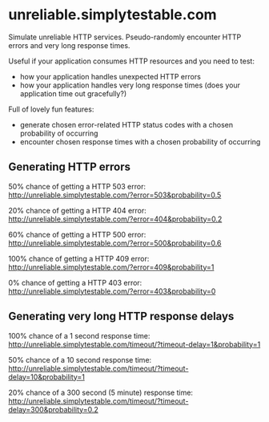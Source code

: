 unreliable.simplytestable.com
=============================

Simulate unreliable HTTP services. Pseudo-randomly encounter HTTP errors and very
long response times.

Useful if your application consumes HTTP resources and you need to test:

- how your application handles unexpected HTTP errors
- how your application handles very long response times (does your application time
out gracefully?)

Full of lovely fun features:

- generate chosen error-related HTTP status codes with a chosen probability of occurring
- encounter chosen response times with a chosen probability of occurring

## Generating HTTP errors

50% chance of getting a HTTP 503 error:<br>
http://unreliable.simplytestable.com/?error=503&probability=0.5

20% chance of getting a HTTP 404 error:<br>
http://unreliable.simplytestable.com/?error=404&probability=0.2

60% chance of getting a HTTP 500 error:<br>
http://unreliable.simplytestable.com/?error=500&probability=0.6

100% chance of getting a HTTP 409 error:<br>
http://unreliable.simplytestable.com/?error=409&probability=1

0% chance of getting a HTTP 403 error:<br>
http://unreliable.simplytestable.com/?error=403&probability=0

## Generating very long HTTP response delays

100% chance of a 1 second response time:<br>
http://unreliable.simplytestable.com/timeout/?timeout-delay=1&probability=1

50% chance of a 10 second response time:<br>
http://unreliable.simplytestable.com/timeout/?timeout-delay=10&probability=1

20% chance of a 300 second (5 minute) response time:<br>
http://unreliable.simplytestable.com/timeout/?timeout-delay=300&probability=0.2
